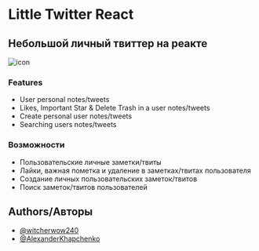 
# Little Twitter React

## Небольшой личный твиттер на реакте

![icon](https://user-images.githubusercontent.com/56477695/177033079-fa63071a-af5d-4e02-9d33-58de070ea62f.png)

### Features

- User personal notes/tweets
- Likes, Important Star & Delete Trash in a user notes/tweets
- Create personal user notes/tweets
- Searching users notes/tweets

### Возможности

 - Пользовательские личные заметки/твиты
 - Лайки, важная пометка и удаление в заметках/твитах пользователя
 - Создание личных пользовательских заметок/твитов
 - Поиск заметок/твитов пользователей

## Authors/Авторы

- [@witcherwow240](https://www.github.com/VladimirSaenko)
- [@AlexanderKhapchenko](https://github.com/AlexanderKhapchenko)

